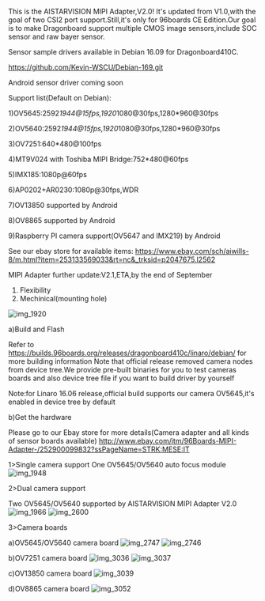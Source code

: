This is the AISTARVISION MIPI Adapter,V2.0! It's updated from V1.0,with the goal of two CSI2 port support.Still,it's only for 96boards CE Edition.Our goal is to make Dragonboard support multiple CMOS image sensors,include SOC sensor and raw bayer sensor.

Sensor sample drivers available in Debian 16.09 for Dragonboard410C.

https://github.com/Kevin-WSCU/Debian-169.git

Android sensor driver coming soon

Support list(Default on Debian):

1)OV5645:2592*1944@15fps,1920*1080@30fps,1280*960@30fps

2)OV5640:2592*1944@15fps,1920*1080@30fps,1280*960@30fps

3)OV7251:640*480@100fps

4)MT9V024 with Toshiba MIPI Bridge:752*480@60fps

5)IMX185:1080p@60fps

6)AP0202+AR0230:1080p@30fps,WDR

7)OV13850 supported by Android

8)OV8865 supported by Android

9)Raspberry PI camera support(OV5647 and IMX219) by Android

See our ebay store for available items:
https://www.ebay.com/sch/aiwills-8/m.html?item=253133569033&rt=nc&_trksid=p2047675.l2562


MIPI Adapter further update:V2.1,ETA,by the end of September

1) Flexibility
2) Mechinical(mounting hole)
  
  


![img_1920](https://cloud.githubusercontent.com/assets/22780075/25014460/b3ec0d7c-202c-11e7-958e-fe873ddf64c9.JPG)

a)Build and Flash

Refer to https://builds.96boards.org/releases/dragonboard410c/linaro/debian/  for more building information      Note that official release removed camera nodes from device tree.We provide pre-built binaries for you to test cameras boards and also device tree file if you want to build driver by yourself

Note:for Linaro 16.06 release,official build supports our camera OV5645,it's enabled in device tree by default

b)Get the hardware

Please go to our Ebay store for more details(Camera adapter and all kinds of sensor boards available)
http://www.ebay.com/itm/96Boards-MIPI-Adapter-/252900099832?ssPageName=STRK:MESE:IT

1>Single camera support
One OV5645/OV5640 auto focus module
![img_1948](https://cloud.githubusercontent.com/assets/22780075/24592272/728c99a8-17c8-11e7-880a-757cf84d0f45.jpg)

2>Dual camera support

Two OV5645/OV5640 supported by AISTARVISION MIPI Adapter V2.0
![img_1966](https://cloud.githubusercontent.com/assets/22780075/24592212/ca0ae0e6-17c7-11e7-9c82-a632147f91d1.jpg)
![img_2600](https://user-images.githubusercontent.com/22780075/29755167-8176956a-8b48-11e7-97b3-897652bd19ed.JPG)

3>Camera boards

a)OV5645/OV5640 camera board
![img_2747](https://user-images.githubusercontent.com/22780075/33484778-9c73a5dc-d658-11e7-9f1c-f6b713015260.jpg)
![img_2746](https://user-images.githubusercontent.com/22780075/33484779-9c8bbb90-d658-11e7-8e22-62d090da26c8.jpg)

b)OV7251 camera board
![img_3036](https://user-images.githubusercontent.com/22780075/33484593-d48f9d6e-d657-11e7-8bc2-e95f7a55fa2a.jpg)
![img_3037](https://user-images.githubusercontent.com/22780075/33484594-d4a70c06-d657-11e7-93d9-1b4a8538450b.jpg)

c)OV13850 camera board
![img_3039](https://user-images.githubusercontent.com/22780075/33484595-d4bf315a-d657-11e7-8fdb-7c5f24f72d27.jpg)

d)OV8865 camera board
![img_3052](https://user-images.githubusercontent.com/22780075/33484596-d4d4db5e-d657-11e7-8e8b-168b933aff2a.jpg)

